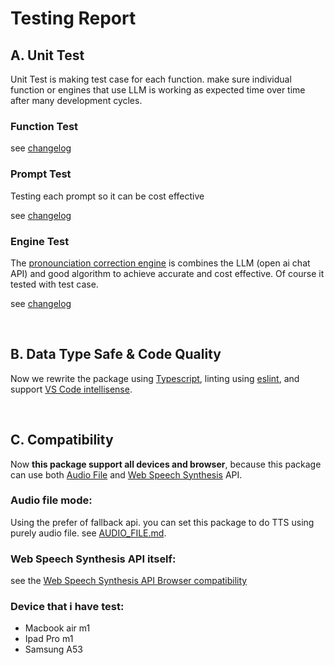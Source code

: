 # Testing Report

## A. Unit Test

Unit Test is making test case for each function. make sure individual function or engines that use LLM is working as expected time over time after many development cycles.

### Function Test

see [changelog](CHANGELOG.md)

### Prompt Test

Testing each prompt so it can be cost effective

see [changelog](CHANGELOG.md)

### Engine Test

The [pronounciation correction engine](API.md#1-pronunciationcorrection) is combines the LLM (open ai chat API) and good algorithm to achieve accurate and cost effective. Of course it tested with test case.

see [changelog](CHANGELOG.md)

<br/>

## B. Data Type Safe & Code Quality

Now we rewrite the package using [Typescript](https://www.typescriptlang.org/), linting using [eslint](https://eslint.org), and support [VS Code intellisense](https://code.visualstudio.com/docs/editor/intellisense).

<br/>

## C. Compatibility

Now **this package support all devices and browser**, because this package can use both [Audio File](AUDIO_FILE.md) and [Web Speech Synthesis](https://developer.mozilla.org/en-US/docs/Web/API/SpeechSynthesis) API.

### Audio file mode:

Using the prefer of fallback api. you can set this package to do TTS using purely audio file. see [AUDIO_FILE.md](AUDIO_FILE.md). 

### Web Speech Synthesis API itself:

see the [Web Speech Synthesis API Browser compatibility](https://developer.mozilla.org/en-US/docs/Web/API/SpeechSynthesis#browser_compatibility)

### Device that i have test:

- Macbook air m1
- Ipad Pro m1
- Samsung A53